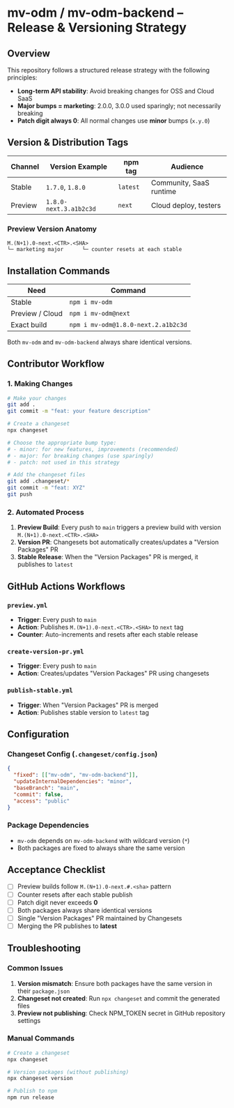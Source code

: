 # mv-odm / mv-odm-backend – Release & Versioning Strategy

## Overview

This repository follows a structured release strategy with the following principles:

- **Long-term API stability**: Avoid breaking changes for OSS and Cloud SaaS
- **Major bumps = marketing**: 2.0.0, 3.0.0 used sparingly; not necessarily breaking
- **Patch digit always 0**: All normal changes use **minor** bumps (`x.y.0`)

## Version & Distribution Tags

| Channel | Version Example        | npm tag  | Audience                |
| ------- | ---------------------- | -------- | ----------------------- |
| Stable  | `1.7.0`, `1.8.0`       | `latest` | Community, SaaS runtime |
| Preview | `1.8.0-next.3.a1b2c3d` | `next`   | Cloud deploy, testers   |

### Preview Version Anatomy

```
M.(N+1).0-next.<CTR>.<SHA>
└─ marketing major      └─ counter resets at each stable
```

## Installation Commands

| Need            | Command                             |
| --------------- | ----------------------------------- |
| Stable          | `npm i mv-odm`                      |
| Preview / Cloud | `npm i mv-odm@next`                 |
| Exact build     | `npm i mv-odm@1.8.0-next.2.a1b2c3d` |

Both `mv-odm` and `mv-odm-backend` always share identical versions.

## Contributor Workflow

### 1. Making Changes

```bash
# Make your changes
git add .
git commit -m "feat: your feature description"

# Create a changeset
npx changeset

# Choose the appropriate bump type:
# - minor: for new features, improvements (recommended)
# - major: for breaking changes (use sparingly)
# - patch: not used in this strategy

# Add the changeset files
git add .changeset/*
git commit -m "feat: XYZ"
git push
```

### 2. Automated Process

1. **Preview Build**: Every push to `main` triggers a preview build with version `M.(N+1).0-next.<CTR>.<SHA>`
2. **Version PR**: Changesets bot automatically creates/updates a "Version Packages" PR
3. **Stable Release**: When the "Version Packages" PR is merged, it publishes to `latest`

## GitHub Actions Workflows

### `preview.yml`
- **Trigger**: Every push to `main`
- **Action**: Publishes `M.(N+1).0-next.<CTR>.<SHA>` to `next` tag
- **Counter**: Auto-increments and resets after each stable release

### `create-version-pr.yml`
- **Trigger**: Every push to `main`
- **Action**: Creates/updates "Version Packages" PR using changesets

### `publish-stable.yml`
- **Trigger**: When "Version Packages" PR is merged
- **Action**: Publishes stable version to `latest` tag

## Configuration

### Changeset Config (`.changeset/config.json`)
```json
{
  "fixed": [["mv-odm", "mv-odm-backend"]],
  "updateInternalDependencies": "minor",
  "baseBranch": "main",
  "commit": false,
  "access": "public"
}
```

### Package Dependencies
- `mv-odm` depends on `mv-odm-backend` with wildcard version (`*`)
- Both packages are fixed to always share the same version

## Acceptance Checklist

- [ ] Preview builds follow `M.(N+1).0-next.#.<sha>` pattern
- [ ] Counter resets after each stable publish
- [ ] Patch digit never exceeds **0**
- [ ] Both packages always share identical versions
- [ ] Single "Version Packages" PR maintained by Changesets
- [ ] Merging the PR publishes to **latest**

## Troubleshooting

### Common Issues

1. **Version mismatch**: Ensure both packages have the same version in their `package.json`
2. **Changeset not created**: Run `npx changeset` and commit the generated files
3. **Preview not publishing**: Check NPM_TOKEN secret in GitHub repository settings

### Manual Commands

```bash
# Create a changeset
npx changeset

# Version packages (without publishing)
npx changeset version

# Publish to npm
npm run release
``` 